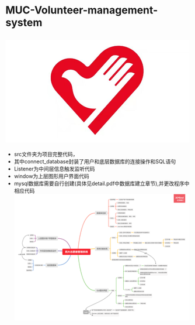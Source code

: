 # MUC-Volunteer-management-system
![vicon](./vicon.jpg "icon")
---
- src文件夹为项目完整代码，
- 其中connect_database封装了用户和底层数据库的连接操作和SQL语句	
- Listener为中间层信息触发监听代码
- window为上层图形用户界面代码
- mysql数据库需要自行创建(具体见detail.pdf中数据库建立章节),并更改程序中相应代码
![process](./民大志愿者管理系统.png "process")
